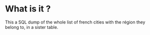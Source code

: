 What is it ?
============

This a SQL dump of the whole list of french cities with the région they belong
to, in a sister table.
